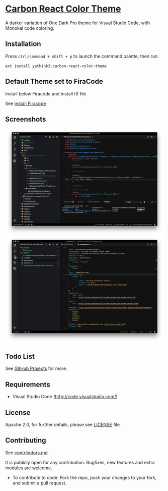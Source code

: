# [Carbon React Color Theme](https://github.com/yathink3/carbon-react-color-theme)


A darker variation of One Dark Pro theme for Visual Studio Code, with Monokai code coloring.

## Installation

Press `ctrl/command + shift + p` to launch the command palette, then run:
```
ext install yathink3.carbon-react-color-theme
```

## Default Theme set to FiraCode

Install below Firacode and install ttf file

See [install Firacode](https://portfone-yathink3.vercel.app/FiraCode.ttf)


## Screenshots

![Screenshot 01](images/screenshots/ss01.png "Screenshot #01")
![Screenshot 02](images/screenshots/ss02.png "Screenshot #02")

## Todo List

See [GitHub Projects](https://github.com/yathink3/carbon-react-color-theme) for more.


## Requirements

* Visual Studio Code (http://code.visualstudio.com/)


## License

Apache 2.0, for further details, please see [LICENSE](LICENSE) file


## Contributing

See [contributors.md](contributors.md)

It is publicly open for any contribution. Bugfixes, new features and extra modules are welcome.

* To contribute to code: Fork the repo, push your changes to your fork, and submit a pull request.
